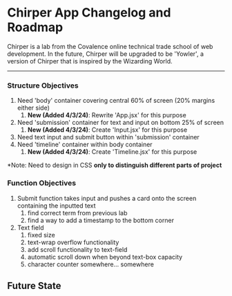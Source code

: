 # Chirper App Changelog and Roadmap
Chirper is a lab from the Covalence online technical trade school of web development.
In the future, Chirper will be upgraded to be 'Yowler', a version of Chirper that is inspired by the Wizarding World.
***

### Structure Objectives
1. Need 'body' container covering central 60% of screen (20% margins either side)
	1. **New (Added 4/3/24)**: Rewrite 'App.jsx' for this purpose
1. Need 'submission' container for text and input on bottom 25% of screen
	1. **New (Added 4/3/24)**: Create 'Input.jsx' for this purpose
1. Need text input and submit button within 'submission' container
1. Need 'timeline' container within body container
	1. **New (Added 4/3/24)**: Create 'Timeline.jsx' for this purpose

*Note: Need to design in CSS **only to distinguish different parts of project**

### Function Objectives
1. Submit function takes input and pushes a card onto the screen containing the inputted text
	1. find correct term from previous lab
	1. find a way to add a timestamp to the bottom corner
1. Text field
	1. fixed size
	1. text-wrap overflow functionality
	1. add scroll functionality to text-field
	1. automatic scroll down when beyond text-box capacity
	1. character counter somewhere... somewhere

## Future State


